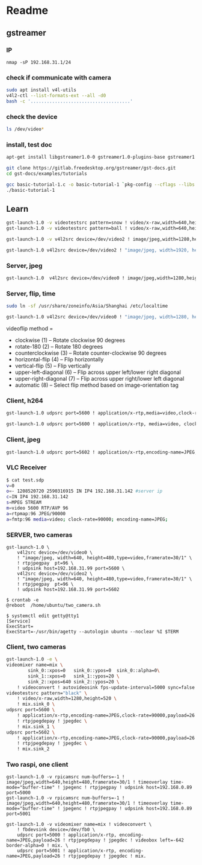 # Readme

## gstreamer

### IP
```
nmap -sP 192.168.31.1/24
```

### check if communicate with camera
```bash
sudo apt install v4l-utils
v4l2-ctl --list-formats-ext --all -d0
bash -c '.....................................'
```

### check the device 
```bash
ls /dev/video*
```

### install, test doc
```bash
apt-get install libgstreamer1.0-0 gstreamer1.0-plugins-base gstreamer1.0-plugins-good gstreamer1.0-plugins-bad gstreamer1.0-plugins-ugly gstreamer1.0-libav gstreamer1.0-doc gstreamer1.0-tools gstreamer1.0-x gstreamer1.0-alsa gstreamer1.0-gl gstreamer1.0-gtk3 gstreamer1.0-qt5 gstreamer1.0-pulseaudio

git clone https://gitlab.freedesktop.org/gstreamer/gst-docs.git
cd gst-docs/examples/tutorials

gcc basic-tutorial-1.c -o basic-tutorial-1 `pkg-config --cflags --libs gstreamer-1.0`
./basic-tutorial-1
```

## Learn
```bash
gst-launch-1.0 -v videotestsrc pattern=snow ! video/x-raw,width=640,height=480 ! autovideosink
gst-launch-1.0 -v videotestsrc pattern=ball ! video/x-raw,width=640,height=480 ! autovideosink

gst-launch-1.0 -v v4l2src device=/dev/video2 ! image/jpeg,width=1280,height=720,type=video,framerate=30/1 ! jpegdec ! autovideosink

gst-launch-1.0 v4l2src device=/dev/video2 ! "image/jpeg, width=1920, height=1080" ! jpegdec ! autovideosink
```

### Server, jpeg  
```bash
gst-launch-1.0  v4l2src device=/dev/video0 ! image/jpeg,width=1280,height=720,type=video,framerate=30/1 ! jpegdec ! videoscale ! videoconvert ! x264enc ! rtph264pay ! udpsink host=192.168.31.99 port=5600
```

### Server, flip, time
```bash
sudo ln -sf /usr/share/zoneinfo/Asia/Shanghai /etc/localtime

gst-launch-1.0 v4l2src device=/dev/video0 ! "image/jpeg, width=1280, height=720,type=video,framerate=30/1"  ! jpegdec ! videoflip method=none ! timeoverlay halignment=right valignment=bottom ! clockoverlay halignment=left valignment=bottom time-format="%Y/%m/%d %H:%M:%S" ! jpegenc  ! rtpjpegpay  pt=96 ! queue ! udpsink host=192.168.31.99 port=5600
```

videoflip method = 
- clockwise (1) – Rotate clockwise 90 degrees
- rotate-180 (2) – Rotate 180 degrees
- counterclockwise (3) – Rotate counter-clockwise 90 degrees
- horizontal-flip (4) – Flip horizontally
- vertical-flip (5) – Flip vertically
- upper-left-diagonal (6) – Flip across upper left/lower right diagonal
- upper-right-diagonal (7) – Flip across upper right/lower left diagonal
- automatic (8) – Select flip method based on image-orientation tag

### Client, h264
```bash
gst-launch-1.0 udpsrc port=5600 ! application/x-rtp,media=video,clock-rate=90000,encoding-name=H264 ! rtph264depay ! h264parse ! avdec_h264 ! videoconvert ! autovideosink

gst-launch-1.0 udpsrc port=5600 ! application/x-rtp, media=video, clock-rate=90000, encoding-name=H264 ! rtph264depay ! avdec_h264 ! autovideosink fps-update-interval=1000 sync=false
```

### Client, jpeg
```bash
gst-launch-1.0 udpsrc port=5602 ! application/x-rtp,encoding-name=JPEG,clock-rate=90000,payload=26 ! rtpjpegdepay ! jpegdec ! autovideosink fps-update-interval=1000 sync=false
```

### VLC Receiver
```bash
$ cat test.sdp
v=0
o=- 1208520720 2590316915 IN IP4 192.168.31.142 #server ip
c=IN IP4 192.168.31.142
s=MPEG STREAM
m=video 5600 RTP/AVP 96
a=rtpmap:96 JPEG/90000
a=fmtp:96 media=video; clock-rate=90000; encoding-name=JPEG; 
```

### SERVER, two cameras
```
gst-launch-1.0 \
    v4l2src device=/dev/video0 \
    ! "image/jpeg, width=640, height=480,type=video,framerate=30/1" \
    ! rtpjpegpay  pt=96 \
    ! udpsink host=192.168.31.99 port=5600 \
    v4l2src device=/dev/video2 \
    ! "image/jpeg, width=640, height=480,type=video,framerate=30/1" \
    ! rtpjpegpay  pt=96 \
    ! udpsink host=192.168.31.99 port=5602

$ crontab -e
@reboot  /home/ubuntu/two_camera.sh

$ systemctl edit getty@tty1
[Service]
ExecStart=
ExecStart=-/usr/bin/agetty --autologin ubuntu --noclear %I $TERM
```

### Client, two cameras
```bash
gst-launch-1.0 -e \
videomixer name=mix \
        sink_0::xpos=0   sink_0::ypos=0  sink_0::alpha=0\
        sink_1::xpos=0   sink_1::ypos=20 \
        sink_2::xpos=640 sink_2::ypos=20 \
    ! videoconvert ! autovideosink fps-update-interval=5000 sync=false \
videotestsrc pattern="black" \
    ! video/x-raw,width=1280,height=520 \
    ! mix.sink_0 \
udpsrc port=5600 \
    ! application/x-rtp,encoding-name=JPEG,clock-rate=90000,payload=26 \
    ! rtpjpegdepay ! jpegdec \
    ! mix.sink_1 \
udpsrc port=5602 \
    ! application/x-rtp,encoding-name=JPEG,clock-rate=90000,payload=26 \
    ! rtpjpegdepay ! jpegdec \
    ! mix.sink_2

```



### Two raspi, one client 
```
gst-launch-1.0 -v rpicamsrc num-buffers=-1 ! image/jpeg,width=640,height=480,framerate=30/1 ! timeoverlay time-mode="buffer-time" ! jpegenc ! rtpjpegpay ! udpsink host=192.168.0.89 port=5000
gst-launch-1.0 -v rpicamsrc num-buffers=-1 ! image/jpeg,width=640,height=480,framerate=30/1 ! timeoverlay time-mode="buffer-time" ! jpegenc ! rtpjpegpay ! udpsink host=192.168.0.89 port=5001

gst-launch-1.0 -v videomixer name=mix ! videoconvert \
    ! fbdevsink device=/dev/fb0 \
    udpsrc port=5000 ! application/x-rtp, encoding-name=JPEG,payload=26 ! rtpjpegdepay ! jpegdec ! videobox left=-642 border-alpha=0 ! mix. \
    udpsrc port=5001 ! application/x-rtp, encoding-name=JPEG,payload=26 ! rtpjpegdepay ! jpegdec ! mix.
```
